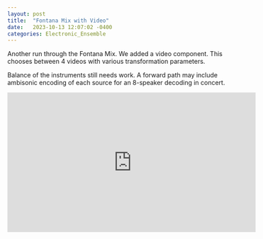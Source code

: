 ```yaml
---
layout: post
title:  "Fontana Mix with Video"
date:   2023-10-13 12:07:02 -0400
categories: Electronic_Ensemble
---
```



Another run through the Fontana Mix. We added a video component. This chooses between 4 videos with various transformation parameters.

Balance of the instruments still needs work. A forward path may include ambisonic encoding of each source for an 8-speaker decoding in concert. 

<iframe width="560" height="315" src="https://www.youtube.com/embed/T7znCWiiNLA?si=IqUvoPENkLJEUQvu" title="YouTube video player" frameborder="0" allow="accelerometer; autoplay; clipboard-write; encrypted-media; gyroscope; picture-in-picture; web-share" allowfullscreen></iframe>

